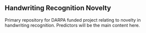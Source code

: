 ## Handwriting Recognition Novelty
Primary repository for DARPA funded project relating to novelty in handwriting recognition.
Predictors will be the main content here.
